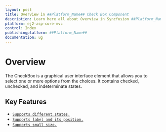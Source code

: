 ```yaml
---
layout: post
title: Overview in ##Platform_Name## Check Box Component
description: Learn here all about Overview in Syncfusion ##Platform_Name## Check Box component and more.
platform: ej2-asp-core-mvc
control: Index
publishingplatform: ##Platform_Name##
documentation: ug
---
```


# Overview

The CheckBox is a graphical user interface element that allows you to select one or more options from the choices.
It contains checked, unchecked, and indeterminate states.

## Key Features

* [`Supports different states.`](getting-started#change-the-checkbox-state)
* [`Supports label and its position.`](label-and-size#label)
* [`Supports small size.`](label-and-size#size)